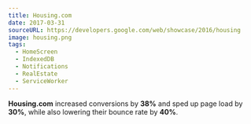 ```yaml
---
title: Housing.com
date: 2017-03-31
sourceURL: https://developers.google.com/web/showcase/2016/housing
image: housing.png
tags:
  - HomeScreen
  - IndexedDB
  - Notifications
  - RealEstate
  - ServiceWorker
---
```


**Housing.com** increased conversions by **38%** and sped up page load by 
**30%**, while also lowering their bounce rate by **40%**.
